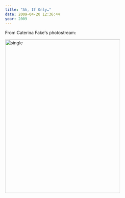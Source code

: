 ```yaml
---
title: "Ah, If Only…"
date: 2009-04-20 12:36:44
year: 2009
---
```

From Caterina Fake's photostream:

<a href="http://www.flickr.com/photos/caterina/3270176074/"><img alt="single" src="{{'/files/2009/04/single.jpg' | relative_url}}" width="375" height="500" class="centered"></a>
